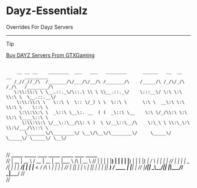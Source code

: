 # Dayz-Essentialz
Overrides For Dayz Servers 

<hr/>


> [!TIP]
><a href="https://www.gtxgaming.co.uk/clientarea/aff.php?aff=3320">Buy DAYZ Servers From GTXGaming</a>

##

        __ __ __    ________  ___   ___   ________      ______   __  __   __     _________  
       /_//_//_/\  /_______/\/___/\/__/\ /_______/\    /_____/\ /_/\/_/\ /_/\   /________/\ 
       \:\\:\\:\ \ \__.::._\/\::.\ \\ \ \\__.::._\/    \:::__\/ \:\ \:\ \\:\ \  \__.::.__\/ 
        \:\\:\\:\ \   \::\ \  \:: \/_) \ \  \::\ \      \:\ \  __\:\ \:\ \\:\ \    \::\ \   
         \:\\:\\:\ \  _\::\ \__\:. __  ( (  _\::\ \__    \:\ \/_/\\:\ \:\ \\:\ \____\::\ \  
          \:\\:\\:\ \/__\::\__/\\: \ )  \ \/__\::\__/\    \:\_\ \ \\:\_\:\ \\:\/___/\\::\ \ 
           \_______\/\________\/ \__\/\__\/\________\/     \_____\/ \_____\/ \_____\/ \__\/ 

##                                                                                                                                                                        




//    _____  _____   ____  _____  _____ ____          _____  
//   |  __ \|  __ \ / __ \|  __ \|  __ |___ \   /\   |  __ \ 
//   | |  | | |__) | |  | | |__) | |  | |__) | /  \  | |  | |
//   | |  | |  _  /| |  | |  ___/| |  | |__ < / /\ \ | |  | |
//   | |__| | | \ \| |__| | |    | |__| ___) / ____ \| |__| |
//   |_____/|_|  \_\\____/|_|    |_____|____/_/    \_|_____/ 
//                                                           
//                                                         
 

